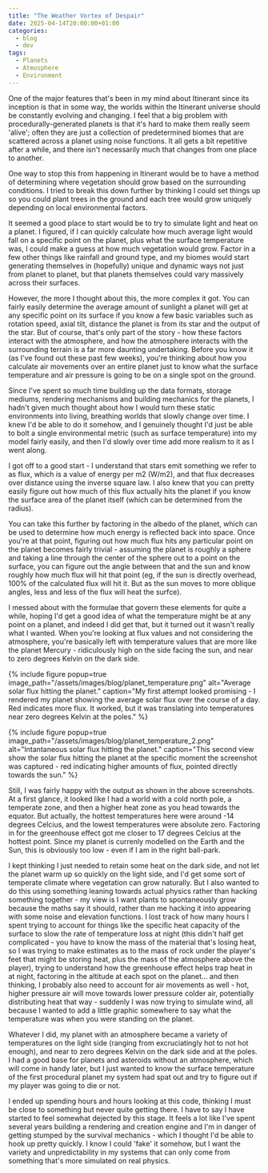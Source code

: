 ```yaml
---
title: "The Weather Vortex of Despair"
date: 2025-04-14T20:00:00+01:00
categories:
  - blog
  - dev
tags:
  - Planets
  - Atmosphere
  - Environment
---
```


One of the major features that's been in my mind about Itinerant since its inception is that in some way, the worlds within the Itinerant universe should be constantly evolving and changing. I feel that a big problem with procedurally-generated planets is that it's hard to make them really seem 'alive'; often they are just a collection of predetermined biomes that are scattered across a planet using noise functions. It all gets a bit repetitive after a while, and there isn't necessarily much that changes from one place to another.

One way to stop this from happening in Itinerant would be to have a method of determining where vegetation should grow based on the surrounding conditions. I tried to break this down further by thinking I could set things up so you could plant trees in the ground and each tree would grow uniquely depending on local environmental factors.

It seemed a good place to start would be to try to simulate light and heat on a planet. I figured, if I can quickly calculate how much average light would fall on a specific point on the planet, plus what the surface temperature was, I could make a guess at how much vegetation would grow. Factor in a few other things like rainfall and ground type, and my biomes would start generating themselves in (hopefully) unique and dynamic ways not just from planet to planet, but that planets themselves could vary massively across their surfaces.

However, the more I thought about this, the more complex it got. You can fairly easily determine the average amount of sunlight a planet will get at any specific point on its surface if you know a few basic variables such as rotation speed, axial tilt, distance the planet is from its star and the output of the star. But of course, that's only part of the story - how these factors interact with the atmosphere, and how the atmosphere interacts with the surrounding terrain is a far more daunting undertaking. Before you know it (as I've found out these past few weeks), you're thinking about how you calculate air movements over an entire planet just to know what the surface temperature and air pressure is going to be on a single spot on the ground.

Since I've spent so much time building up the data formats, storage mediums, rendering mechanisms and building mechanics for the planets, I hadn't given much thought about how I would turn these static environments into living, breathing worlds that slowly change over time. I knew I'd be able to do it somehow, and I genuinely thought I'd just be able to bolt a single environmental metric (such as surface temperature) into my model fairly easily, and then I'd slowly over time add more realism to it as I went along.

I got off to a good start - I understand that stars emit something we refer to as flux, which is a value of energy per m2 (W/m2), and that flux decreases over distance using the inverse square law. I also knew that you can pretty easily figure out how much of this flux actually hits the planet if you know the surface area of the planet itself (which can be determined from the radius).

You can take this further by factoring in the albedo of the planet, which can be used to determine how much energy is reflected back into space. Once you're at that point, figuring out how much flux hits any particular point on the planet becomes fairly trivial - assuming the planet is roughly a sphere and taking a line through the center of the sphere out to a point on the surface, you can figure out the angle between that and the sun and know roughly how much flux will hit that point (eg, if the sun is directly overhead, 100% of the calculated flux will hit it. But as the sun moves to more oblique angles, less and less of the flux will heat the surfce).

I messed about with the formulae that govern these elements for quite a while, hoping I'd get a good idea of what the temperature might be at any point on a planet, and indeed I did get that, but it turned out it wasn't really what I wanted. When you're looking at flux values and not considering the atmosphere, you're basically left with temperature values that are more like the planet Mercury - ridiculously high on the side facing the sun, and near to zero degrees Kelvin on the dark side.

{% include figure popup=true image_path="/assets/images/blog/planet_temperature.png" alt="Average solar flux hitting the planet." caption="My first attempt looked promising - I rendered my planet showing the average solar flux over the course of a day. Red indicates more flux. It worked, but it was translating into temperatures near zero degrees Kelvin at the poles." %}

{% include figure popup=true image_path="/assets/images/blog/planet_temperature_2.png" alt="Intantaneous solar flux hitting the planet." caption="This second view show the solar flux hitting the planet at the specific moment the screenshot was captured - red indicating higher amounts of flux, pointed directly towards the sun." %}

Still, I was fairly happy with the output as shown in the above screenshots. At a first glance, it looked like I had a world with a cold north pole, a temperate zone, and then a higher heat zone as you head towards the equator. But actually, the hottest temperatures here were around -14 degrees Celcius, and the lowest temperatures were absolute zero. Factoring in for the greenhouse effect got me closer to 17 degrees Celcius at the hottest point. Since my planet is currenly modelled on the Earth and the Sun, this is obviously too low - even if I am in the right ball-park.

I kept thinking I just needed to retain some heat on the dark side, and not let the planet warm up so quickly on the light side, and I'd get some sort of temperate climate where vegetation can grow naturally. But I also wanted to do this using something leaning towards actual physics rather than hacking something together - my view is I want plants to spontaneously grow because the maths say it should, rather than me hacking it into appearing with some noise and elevation functions. I lost track of how many hours I spent trying to account for things like the specific heat capacity of the surface to slow the rate of temperature loss at night (this didn't half get complicated - you have to know the mass of the material that's losing heat, so I was trying to make estimates as to the mass of rock under the player's feet that might be storing heat, plus the mass of the atmosphere above the player), trying to understand how the greenhouse effect helps trap heat in at night, factoring in the altitude at each spot on the planet... and then thinking, I probably also need to account for air movements as well - hot, higher pressure air will move towards lower pressure colder air, potentially distributing heat that way - suddenly I was now trying to simulate wind, all because I wanted to add a little graphic somewhere to say what the temperature was when you were standing on the planet.

Whatever I did, my planet with an atmosphere became a variety of temperatures on the light side (ranging from excruciatingly hot to not hot enough), and near to zero degrees Kelvin on the dark side and at the poles. I had a good base for planets and asteroids without an atmosphere, which will come in handy later, but I just wanted to know the surface temperature of the first procedural planet my system had spat out and try to figure out if my player was going to die or not.

I ended up spending hours and hours looking at this code, thinking I must be close to something but never quite getting there. I have to say I have started to feel somewhat dejected by this stage. It feels a lot like I've spent several years building a rendering and creation engine and I'm in danger of getting stumped by the survival mechanics - which I thought I'd be able to hook up pretty quickly. I know I could 'fake' it somehow, but I want the variety and unpredictability in my systems that can only come from something that's more simulated on real physics.
